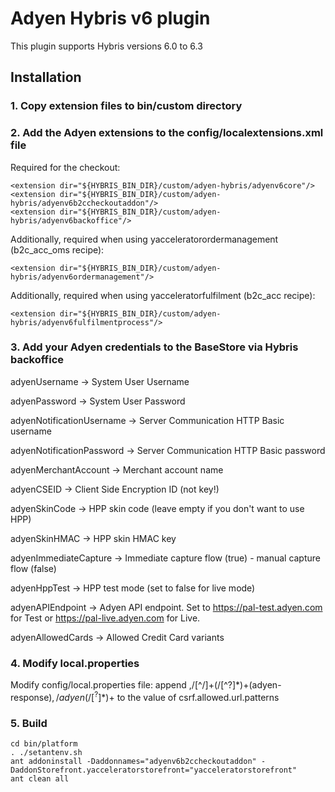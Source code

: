 # Adyen Hybris v6 plugin

This plugin supports Hybris versions 6.0 to 6.3

## Installation

### 1. Copy extension files to bin/custom directory ###

### 2. Add the Adyen extensions to the config/localextensions.xml file ###

Required for the checkout:
```
<extension dir="${HYBRIS_BIN_DIR}/custom/adyen-hybris/adyenv6core"/>
<extension dir="${HYBRIS_BIN_DIR}/custom/adyen-hybris/adyenv6b2ccheckoutaddon"/>
<extension dir="${HYBRIS_BIN_DIR}/custom/adyen-hybris/adyenv6backoffice"/>
```

Additionally, required when using yacceleratorordermanagement (b2c_acc_oms recipe):
```
<extension dir="${HYBRIS_BIN_DIR}/custom/adyen-hybris/adyenv6ordermanagement"/>
```

Additionally, required when using yacceleratorfulfilment (b2c_acc recipe):
```
<extension dir="${HYBRIS_BIN_DIR}/custom/adyen-hybris/adyenv6fulfilmentprocess"/>
```

### 3. Add your Adyen credentials to the BaseStore via Hybris backoffice ###

adyenUsername -> System User Username

adyenPassword -> System User Password

adyenNotificationUsername -> Server Communication HTTP Basic username

adyenNotificationPassword -> Server Communication HTTP Basic password

adyenMerchantAccount -> Merchant account name

adyenCSEID -> Client Side Encryption ID (not key!)

adyenSkinCode -> HPP skin code (leave empty if you don't want to use HPP)

adyenSkinHMAC -> HPP skin HMAC key

adyenImmediateCapture -> Immediate capture flow (true) - manual capture flow (false)

adyenHppTest -> HPP test mode (set to false for live mode)

adyenAPIEndpoint -> Adyen API endpoint. Set to https://pal-test.adyen.com for Test or https://pal-live.adyen.com for Live.

adyenAllowedCards -> Allowed Credit Card variants

### 4. Modify local.properties ###

Modify config/local.properties file: 
append ,/[^/]+(/[^?]*)+(adyen-response)$,/adyen(/[^?]*)+$ to the value of csrf.allowed.url.patterns

### 5. Build ###
```
cd bin/platform
. ./setantenv.sh
ant addoninstall -Daddonnames="adyenv6b2ccheckoutaddon" -DaddonStorefront.yacceleratorstorefront="yacceleratorstorefront"
ant clean all
```

